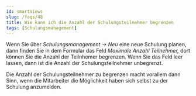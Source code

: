 ```yaml
---
id: smartViews
slug: /faqs/48
title: Wie kann ich die Anzahl der Schulungsteilnehmer begrenzen
tags: [Schulungsmanagement]
---
```

Wenn Sie über *Schulungsmanagement -> Neu* eine neue Schulung planen, dann finden Sie in dem Formular das Feld *Maximale Anzahl Teilnehmer,* dort können Sie die Anzahl der Teilnhemer begrenzen. Wenn Sie das Feld leer lassen, dann ist die Anzahl der Schulungsteilnehmer unbegrenzt. 

Die Anzahl der Schulungsteilnehmer zu begrenzen macht vorallem dann Sinn, wenn die Mitarbeiter die Möglichkeit haben sich selbst zu der Schulung anzumelden. 